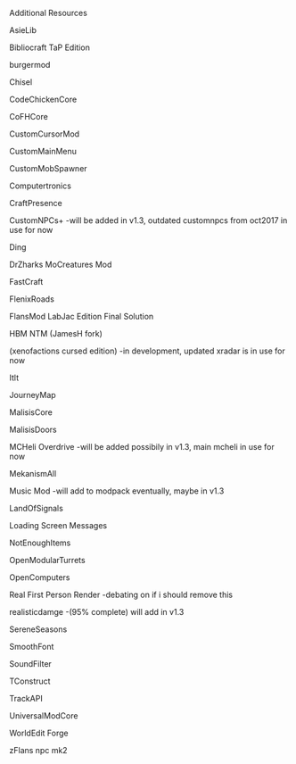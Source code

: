 Additional Resources

AsieLib

Bibliocraft TaP Edition

burgermod

Chisel

CodeChickenCore

CoFHCore

CustomCursorMod

CustomMainMenu

CustomMobSpawner

Computertronics

CraftPresence

CustomNPCs+ -will be added in v1.3, outdated customnpcs from oct2017 in use for now

Ding

DrZharks MoCreatures Mod

FastCraft

FlenixRoads

FlansMod LabJac Edition Final Solution

HBM NTM (JamesH fork)

(xenofactions cursed edition) -in development, updated xradar is in use for now

Itlt

JourneyMap

MalisisCore

MalisisDoors

MCHeli Overdrive -will be added possibily in v1.3, main mcheli in use for now

MekanismAll

Music Mod -will add to modpack eventually, maybe in v1.3

LandOfSignals

Loading Screen Messages

NotEnoughItems

OpenModularTurrets

OpenComputers

Real First Person Render -debating on if i should remove this

realisticdamge -(95% complete) will add in v1.3 

SereneSeasons

SmoothFont

SoundFilter

TConstruct

TrackAPI

UniversalModCore

WorldEdit Forge

zFlans npc mk2
